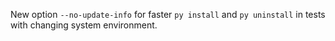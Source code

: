 New option `--no-update-info` for faster `py install` and `py uninstall` in tests with changing system environment.
